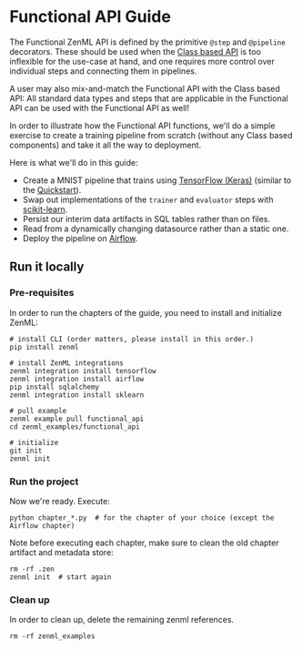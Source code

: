 # Functional API Guide

The Functional ZenML API is defined by the primitive `@step` and `@pipeline` decorators. These should be used when the [Class based API](../high-level-api) is too inflexible for the use-case at hand, and one requires more control over individual steps and connecting them in pipelines.

A user may also mix-and-match the Functional API with the Class based API: All standard data types and steps that are applicable in the Functional API can be used with the Functional API as well!

In order to illustrate how the Functional API functions, we'll do a simple exercise to create a training pipeline from scratch (without any Class based components) and take it all the way to deployment.

Here is what we'll do in this guide:

* Create a MNIST pipeline that trains using [TensorFlow (Keras)](https://www.tensorflow.org/) (similar to the [Quickstart](../../quickstart-guide.md)).
* Swap out implementations of the `trainer` and `evaluator` steps with [scikit-learn](https://scikit-learn.org/).
* Persist our interim data artifacts in SQL tables rather than on files.
* Read from a dynamically changing datasource rather than a static one.
* Deploy the pipeline on [Airflow](https://airflow.apache.org/).


## Run it locally

### Pre-requisites
In order to run the chapters of the guide, you need to install and initialize ZenML:

```shell
# install CLI (order matters, please install in this order.)
pip install zenml 

# install ZenML integrations
zenml integration install tensorflow
zenml integration install airflow
pip install sqlalchemy 
zenml integration install sklearn

# pull example
zenml example pull functional_api
cd zenml_examples/functional_api

# initialize
git init
zenml init
```

### Run the project
Now we're ready. Execute:

```shell
python chapter_*.py  # for the chapter of your choice (except the Airflow chapter)
```

Note before executing each chapter, make sure to clean the old chapter artifact and metadata store:

```shell
rm -rf .zen
zenml init  # start again
```

### Clean up
In order to clean up, delete the remaining zenml references.

```shell
rm -rf zenml_examples
```

